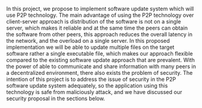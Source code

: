 In this project, we propose to implement software update system which will use P2P technology. The main advantage of using the P2P technology over client-server approach is distribution of the software is not on a single server, which makes it reliable and at the same time the peers can obtain the software from other peers, this approach reduces the overall latency in the network, and the overload on a single server. In this proposed implementation we will be able to update multiple files on the target software rather a single executable file, which makes our approach flexible compared to the existing software update approach that are prevalent.  With the power of able to communicate and share information with many peers in a decentralized environment, there also exists the problem of security. The intention of this project is to address the issue of security in the P2P software update system adequately, so the application using this technology is safe from maliciously attack, and we have discussed our security proposal in the sections below.